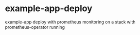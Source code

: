 # example-app-deploy
example-app deploy with prometheus monitoring on a stack with prometheus-operator running
